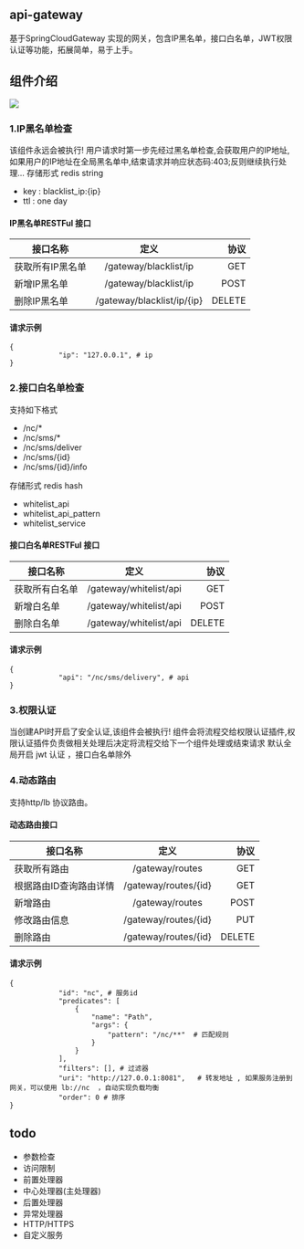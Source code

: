 ## api-gateway
基于SpringCloudGateway 实现的网关，包含IP黑名单，接口白名单，JWT权限认证等功能，拓展简单，易于上手。



## 组件介绍
![](https://github.com/Imaginary11/api-gateway/blob/master/apigateway.png)

### 1.IP黑名单检查
该组件永远会被执行! 用户请求时第一步先经过黑名单检查,会获取用户的IP地址,如果用户的IP地址在全局黑名单中,结束请求并响应状态码:403;反则继续执行处理...
存储形式 redis string
- key : blacklist_ip:{ip}  
- ttl : one day

#### IP黑名单RESTFul 接口
| 接口名称      | 定义       | 协议  |
| ------------- |:-------------:| -----:|
| 获取所有IP黑名单      |  /gateway/blacklist/ip| GET
| 新增IP黑名单 | /gateway/blacklist/ip   |    POST |
| 删除IP黑名单 | /gateway/blacklist/ip/{ip}  |    DELETE |

#### 请求示例
```
{
            "ip": "127.0.0.1", # ip
}
```


### 2.接口白名单检查
支持如下格式
 * /nc/*
 * /nc/sms/*
 * /nc/sms/deliver
 * /nc/sms/{id}
 * /nc/sms/{id}/info

存储形式 redis hash
- whitelist_api
- whitelist_api_pattern
- whitelist_service

#### 接口白名单RESTFul 接口
| 接口名称      | 定义       | 协议  |
| ------------- |:-------------:| -----:|
| 获取所有白名单      |  /gateway/whitelist/api | GET
| 新增白名单 | /gateway/whitelist/api   |    POST |
| 删除白名单 | /gateway/whitelist/api  |    DELETE |

#### 请求示例
```
{
            "api": "/nc/sms/delivery", # api
}
```


### 3.权限认证
当创建API时开启了安全认证,该组件会被执行! 组件会将流程交给权限认证插件,权限认证插件负责做相关处理后决定将流程交给下一个组件处理或结束请求
默认全局开启 jwt 认证 ，接口白名单除外

### 4.动态路由
支持http/lb 协议路由。

#### 动态路由接口
| 接口名称      | 定义       | 协议  |
| ------------- |:-------------:| -----:|
| 获取所有路由      |  /gateway/routes | GET
| 根据路由ID查询路由详情      |   /gateway/routes/{id} | GET| 
| 新增路由 | /gateway/routes   |    POST |
| 修改路由信息 |/gateway/routes/{id}   |    PUT |
| 删除路由 | /gateway/routes/{id}  |    DELETE |

#### 请求示例
```
{
            "id": "nc", # 服务id
            "predicates": [
                {
                    "name": "Path",
                    "args": {
                        "pattern": "/nc/**"  # 匹配规则
                    }
                }
            ],
            "filters": [], # 过滤器
            "uri": "http://127.0.0.1:8081",   # 转发地址 , 如果服务注册到网关，可以使用 lb://nc  ，自动实现负载均衡
            "order": 0 # 排序
}
```
			




## todo
-  参数检查
-  访问限制
-  前置处理器
-  中心处理器(主处理器)
-  后置处理器
-  异常处理器
-  HTTP/HTTPS
-  自定义服务

